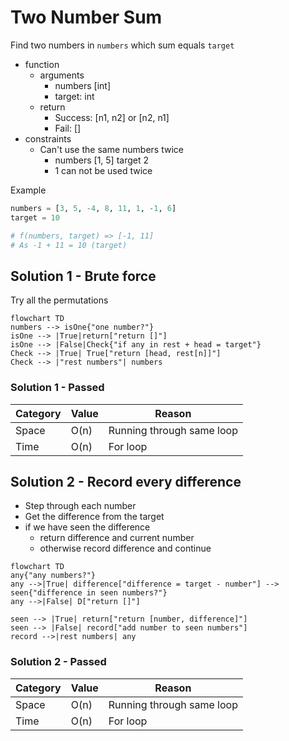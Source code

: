 # Two Number Sum

Find two numbers in `numbers` which sum equals `target`

- function
  - arguments
    - numbers [int]
    - target: int
  - return
    - Success: [n1, n2] or [n2, n1]
    - Fail: []
- constraints
  - Can't use the same numbers twice
    - numbers [1, 5] target 2
    - 1 can not be used twice 

Example

```python
numbers = [3, 5, -4, 8, 11, 1, -1, 6]
target = 10

# f(numbers, target) => [-1, 11]
# As -1 + 11 = 10 (target)
```

## Solution 1 - Brute force

Try all the permutations

```mermaid
flowchart TD
numbers --> isOne{"one number?"}
isOne --> |True|return["return []"]
isOne --> |False|Check{"if any in rest + head = target"}
Check --> |True| True["return [head, rest[n]]"]
Check --> |"rest numbers"| numbers
```

### Solution 1 - Passed

| Category | Value | Reason                    |
| -------- | ----- | ------------------------- |
| Space    | O(n)  | Running through same loop |
| Time     | O(n)  | For loop                  |

## Solution 2 - Record every difference

- Step through each number
- Get the difference from the target
- if we have seen the difference
  - return difference and current number
  - otherwise record difference and continue

```mermaid
flowchart TD
any{"any numbers?"}
any -->|True| difference["difference = target - number"] --> seen{"difference in seen numbers?"}
any -->|False| D["return []"]

seen --> |True| return["return [number, difference]"]
seen --> |False| record["add number to seen numbers"]
record -->|rest numbers| any
```

### Solution 2 - Passed


| Category | Value | Reason                    |
| -------- | ----- | ------------------------- |
| Space    | O(n)  | Running through same loop |
| Time     | O(n)  | For loop                  |

